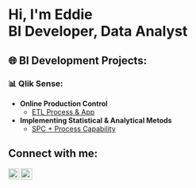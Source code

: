 <h1>Hi, I'm Eddie <br/><a> BI Developer</a>, <a>Data Analyst</a></h1>

<h2>🌐 BI Development Projects:
<h3>📊 Qlik Sense:</h3>
</h2>

- <b>Online Production Control </b>
  - [ETL Process & App](https://github.com/EddieBer/OnlineProductionControl)
- <b>Implementing Statistical & Analytical Metods</b>
  - [SPC + Process Capability](https://github.com/EddieBer/SPC-Process-Capability) <b><i></b></i>


<h2> Connect with me:</h2>

[<img align="left" alt="JoshMadakor | LinkedIn" width="22px" src="https://cdn.jsdelivr.net/npm/simple-icons@v3/icons/linkedin.svg" />][linkedin]
<!-- <p>
[<img align="left" alt="JoshMadakor | Twitter" width="22px" src="https://cdn.jsdelivr.net/npm/simple-icons@v3/icons/gmail.svg" />][gmail]
[gmail]: "recipient@email.com">
</p> -->

[linkedin]: https://www.linkedin.com/in/eddie-berdichever-20891013a
<p><a href="mailto:edwardbal89@gmail.com"><img src="https://cdn.jsdelivr.net/npm/simple-icons@v3/icons/gmail.svg" style="width:23px;height:23px;"></a></p>

<!--
**joshmadakor1/joshmadakor1** is a ✨ _special_ ✨ repository because its `README.md` (this file) appears on your GitHub profile.

Here are some ideas to get you started:

- 🔭 I’m currently working on ...
- 🌱 I’m currently learning ...
- 👯 I’m looking to collaborate on ...
- 🤔 I’m looking for help with ...
- 💬 Ask me about ...
- 📫 How to reach me: ...
- 😄 Pronouns: ...
- ⚡ Fun fact: ...
-->
